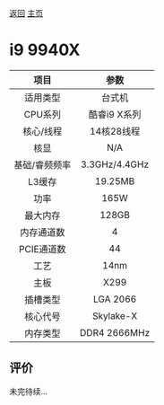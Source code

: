 [返回](../../../)  [主页](https://github.com/93Alliance/diy-pc/)
# i9 9940X

| 项目 | 参数 |
| :------: | :------: |
|适用类型 | 台式机|
|CPU系列| 酷睿i9 X系列 |
|核心/线程| 14核28线程|
|核显| N/A |
|基础/睿频频率 |3.3GHz/4.4GHz|
| L3缓存| 19.25MB|
|功率| 165W |
|最大内存| 128GB |
|内存通道数| 4 |
|PCIE通道数| 44 |
|工艺|14nm |
|主板| X299  |
|插槽类型| LGA 2066 |
|核心代号|  Skylake-X |
|内存类型| DDR4 2666MHz |

## 评价

 未完待续...